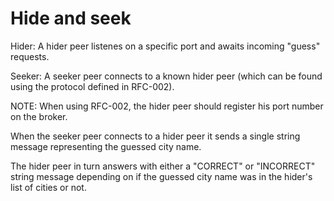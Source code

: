 # Hide and seek


Hider: A hider peer listenes on a specific port and awaits incoming "guess" requests.

Seeker: A seeker peer connects to a known hider peer (which can be found using the protocol defined in RFC-002).

NOTE: When using RFC-002, the hider peer should register his port number on the broker.

When the seeker peer connects to a hider peer it sends a single string message representing the guessed city name.

The hider peer in turn answers with either a "CORRECT" or "INCORRECT" string message depending on if the guessed city name was in the hider's list of cities or not.
